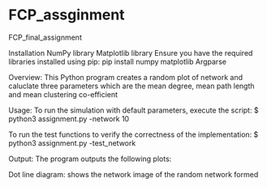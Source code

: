 # FCP_assginment
FCP_final_assignment

Installation
NumPy library
Matplotlib library
Ensure you have the required libraries installed using pip: pip install numpy matplotlib
Argparse

Overview:
This Python program creates a random plot of network and caluclate three parameters which are the mean degree, mean path length and mean clustering co-efficient

Usage:
To run the simulation with default parameters, execute the script:
$ python3 assignment.py -network 10

To run the test functions to verify the correctness of the implementation:
$ python3 assignment.py -test_network

Output:
The program outputs the following plots:

Dot line diagram: shows the network image of the random network formed
